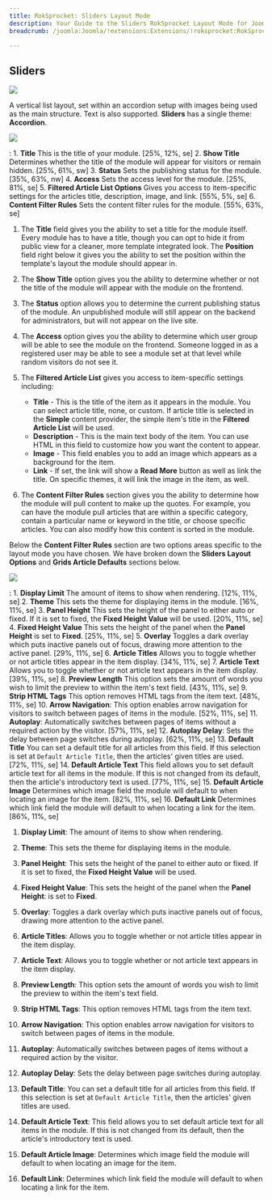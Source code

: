 ```yaml
---
title: RokSprocket: Sliders Layout Mode
description: Your Guide to the Sliders RokSprocket Layout Mode for Joomla
breadcrumb: /joomla:Joomla/!extensions:Extensions/!roksprocket:RokSprocket

---
```


Sliders
-----

![][layout]

A vertical list layout, set within an accordion setup with images being used as the main structure. Text is also supported. **Sliders** has a single theme: **Accordion**.

![][layout_1]

:   1. **Title** This is the title of your module. [25%, 12%, se]
    2. **Show Title** Determines whether the title of the module will appear for visitors or remain hidden. [25%, 61%, sw]
    3. **Status** Sets the publishing status for the module. [35%, 63%, nw]
    4. **Access** Sets the access level for the module. [25%, 81%, se]
    5. **Filtered Article List Options** Gives you access to item-specific settings for the articles title, description, image, and link. [55%, 5%, se]
    6. **Content Filter Rules** Sets the content filter rules for the module. [55%, 63%, se]

1. The **Title** field gives you the ability to set a title for the module itself. Every module has to have a title, though you can opt to hide it from public view for a cleaner, more template integrated look. The **Position** field right below it gives you the ability to set the position within the template's layout the module should appear in.

2. The **Show Title** option gives you the ability to determine whether or not the title of the module will appear with the module on the frontend.

3. The **Status** option allows you to determine the current publishing status of the module. An unpublished module will still appear on the backend for administrators, but will not appear on the live site.

4. The **Access** option gives you the ability to determine which user group will be able to see the module on the frontend. Someone logged in as a registered user may be able to see a module set at that level while random visitors do not see it.

5. The **Filtered Article List** gives you access to item-specific settings including:

    * **Title** - This is the title of the item as it appears in the module. You can select article title, none, or custom. If article title is selected in the **Simple** content provider, the simple item's title in the **Filtered Article List** will be used.
    * **Description** - This is the main text body of the item. You can use HTML in this field to customize how you want the content to appear.
    * **Image** - This field enables you to add an image which appears as a background for the item.
    * **Link** - If set, the link will show a **Read More** button as well as link the title. On specific themes, it will link the image in the item, as well.

6. The **Content Filter Rules** section gives you the ability to determine how the module will pull content to make up the quotes. For example, you can have the module pull articles that are within a specific category, contain a particular name or keyword in the title, or choose specific articles. You can also modify how this content is sorted in the module.

Below the **Content Filter Rules** section are two options areas specific to the layout mode you have chosen. We have broken down the **Sliders Layout Options** and **Grids Article Defaults** sections below.

![][layout_2]

:   1. **Display Limit** The amount of items to show when rendering. [12%, 11%, se]
    2. **Theme** This sets the theme for displaying items in the module. [16%, 11%, se]
    3. **Panel Height** This sets the height of the panel to either auto or fixed. If it is set to fixed, the **Fixed Height Value** will be used. [20%, 11%, se]
    4. **Fixed Height Value** This sets the height of the panel when the **Panel Height** is set to **Fixed**. [25%, 11%, se]
    5. **Overlay** Toggles a dark overlay which puts inactive panels out of focus, drawing more attention to the active panel. [29%, 11%, se]
    6. **Article Titles** Allows you to toggle whether or not article titles appear in the item display. [34%, 11%, se]
    7. **Article Text** Allows you to toggle whether or not article text appears in the item display. [39%, 11%, se]
    8. **Preview Length** This option sets the amount of words you wish to limit the preview to within the item's text field. [43%, 11%, se]
    9. **Strip HTML Tags** This option removes HTML tags from the item text. [48%, 11%, se]
    10. **Arrow Navigation**: This option enables arrow navigation for visitors to switch between pages of items in the module. [52%, 11%, se]
    11. **Autoplay**: Automatically switches between pages of items without a required action by the visitor. [57%, 11%, se]
    12. **Autoplay Delay**: Sets the delay between page switches during autoplay. [62%, 11%, se]
    13. **Default Title** You can set a default title for all articles from this field. If this selection is set at `Default Article Title`, then the articles' given titles are used. [72%, 11%, se]
    14. **Default Article Text** This field allows you to set default article text for all items in the module. If this is not changed from its default, then the article's introductory text is used. [77%, 11%, se]
    15. **Default Article Image** Determines which image field the module will default to when locating an image for the item. [82%, 11%, se]
    16. **Default Link** Determines which link field the module will default to when locating a link for the item. [86%, 11%, se]

1. **Display Limit**: The amount of items to show when rendering.

2. **Theme**: This sets the theme for displaying items in the module.

3. **Panel Height**: This sets the height of the panel to either auto or fixed. If it is set to fixed, the **Fixed Height Value** will be used.

4. **Fixed Height Value**: This sets the height of the panel when the **Panel Height**: is set to **Fixed**.

5. **Overlay**: Toggles a dark overlay which puts inactive panels out of focus, drawing more attention to the active panel.

6. **Article Titles**: Allows you to toggle whether or not article titles appear in the item display.

7. **Article Text**: Allows you to toggle whether or not article text appears in the item display.

8. **Preview Length**: This option sets the amount of words you wish to limit the preview to within the item's text field.

9. **Strip HTML Tags**: This option removes HTML tags from the item text.

10. **Arrow Navigation**: This option enables arrow navigation for visitors to switch between pages of items in the module.

11. **Autoplay**: Automatically switches between pages of items without a required action by the visitor.

12. **Autoplay Delay**: Sets the delay between page switches during autoplay.

13. **Default Title**: You can set a default title for all articles from this field. If this selection is set at `Default Article Title`, then the articles' given titles are used.

14. **Default Article Text**: This field allows you to set default article text for all items in the module. If this is not changed from its default, then the article's introductory text is used.

15. **Default Article Image**: Determines which image field the module will default to when locating an image for the item.

16. **Default Link**: Determines which link field the module will default to when locating a link for the item.

[layout]: assets/sliders.jpeg
[layout_1]: assets/sliders_1.jpeg
[layout_2]: assets/sliders_2.jpeg